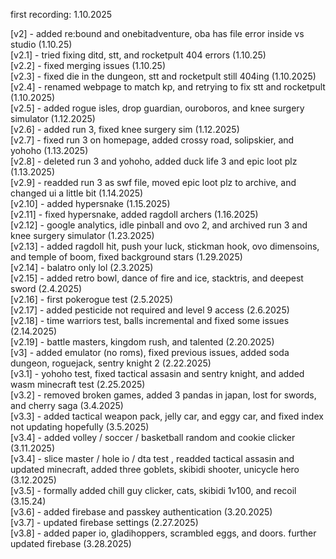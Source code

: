 first recording: 1.10.2025  
  
[v2] - added re:bound and onebitadventure, oba has file error inside vs studio (1.10.25)  
[v2.1] - tried fixing ditd, stt, and rocketpult 404 errors (1.10.25)  
[v2.2] - fixed merging issues (1.10.25)  
[v2.3] - fixed die in the dungeon, stt and rocketpult still 404ing  (1.10.2025)  
[v2.4] - renamed webpage to match kp, and retrying to fix stt and rocketpult (1.10.2025)  
[v2.5] - added rogue isles, drop guardian, ouroboros, and knee surgery simulator (1.12.2025)  
[v2.6] - added run 3, fixed knee surgery sim (1.12.2025)  
[v2.7] - fixed run 3 on homepage, added crossy road, solipskier, and yohoho (1.13.2025)  
[v2.8] - deleted run 3 and yohoho, added duck life 3 and epic loot plz (1.13.2025)  
[v2.9] - readded run 3 as swf file, moved epic loot plz to archive, and changed ui a little bit (1.14.2025)  
[v2.10] - added hypersnake (1.15.2025)  
[v2.11] - fixed hypersnake, added ragdoll archers (1.16.2025)  
[v2.12] - google analytics, idle pinball and ovo 2, and archived run 3 and knee surgery simulator (1.23.2025)  
[v2.13] - added ragdoll hit, push your luck, stickman hook, ovo dimensoins, and temple of boom, fixed background stars (1.29.2025)  
[v2.14] - balatro only lol (2.3.2025)  
[v2.15] - added retro bowl, dance of fire and ice, stacktris, and deepest sword (2.4.2025)  
[v2.16] - first pokerogue test (2.5.2025)  
[v2.17] - added pesticide not required and level 9 access (2.6.2025)  
[v2.18] - time warriors test, balls incremental and fixed some issues (2.14.2025)  
[v2.19] - battle masters, kingdom rush, and talented (2.20.2025)  
[v3] - added emulator (no roms), fixed previous issues, added soda dungeon, roguejack, sentry knight 2 (2.22.2025)  
[v3.1] - yohoho test, fixed tactical assasin and sentry knight, and added wasm minecraft test (2.25.2025)     
[v3.2] - removed broken games, added 3 pandas in japan, lost for swords, and cherry saga (3.4.2025)  
[v3.3] - added tactical weapon pack, jelly car, and eggy car, and fixed index not updating hopefully (3.5.2025)  
[v3.4] - added volley / soccer / basketball random and cookie clicker (3.11.2025)  
[v3.4] - slice master / hole io / dta test , readded tactical assasin and updated minecraft, added three goblets, skibidi shooter, unicycle hero (3.12.2025)  
[v3.5] - formally added chill guy clicker, cats, skibidi 1v100, and recoil (3.15.24)  
[v3.6] - added firebase and passkey authentication (3.20.2025)  
[v3.7] - updated firebase settings (2.27.2025)  
[v3.8] - added paper io, gladihoppers, scrambled eggs, and doors. further updated firebase (3.28.2025)  



